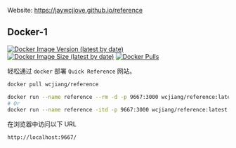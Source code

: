 Website: https://jaywcjlove.github.io/reference
## Docker-1

[![Docker Image Version (latest by date)](https://img.shields.io/docker/v/wcjiang/reference)](https://hub.docker.com/r/wcjiang/reference) [![Docker Image Size (latest by date)](https://img.shields.io/docker/image-size/wcjiang/reference)](https://hub.docker.com/r/wcjiang/reference) [![Docker Pulls](https://img.shields.io/docker/pulls/wcjiang/reference)](https://hub.docker.com/r/wcjiang/reference)

轻松通过 `docker` 部署 `Quick Reference` 网站。

```bash
docker pull wcjiang/reference
```

```bash
docker run --name reference --rm -d -p 9667:3000 wcjiang/reference:latest
# Or
docker run --name reference -itd -p 9667:3000 wcjiang/reference:latest
```

在浏览器中访问以下 URL

```bash
http://localhost:9667/
```
